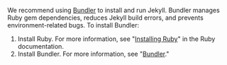 We recommend using [Bundler](http://bundler.io/) to install and run Jekyll. Bundler manages Ruby gem dependencies, reduces Jekyll build errors, and prevents environment-related bugs. To install Bundler:

 1. Install Ruby. For more information, see "[Installing Ruby](https://www.ruby-lang.org/en/documentation/installation/)" in the Ruby documentation.
 1. Install Bundler. For more information, see "[Bundler](https://bundler.io/)."
